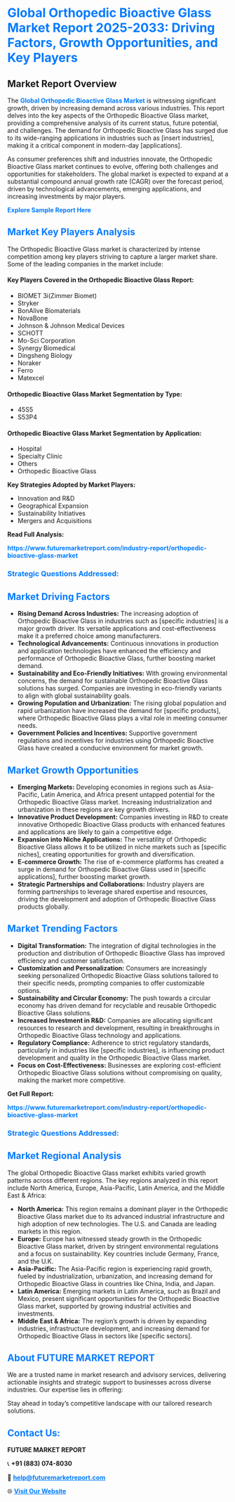 <h1 style="color: #007BFF;">Global Orthopedic Bioactive Glass Market Report 2025-2033: Driving Factors, Growth Opportunities, and Key Players</h1>

<section id="overview">
<h2>Market Report Overview</h2>
<p>The <a href="https://www.futuremarketreport.com/industry-report/orthopedic-bioactive-glass-market" style="color: #007BFF; text-decoration: none;"><strong>Global Orthopedic Bioactive Glass Market</strong></a> is witnessing significant growth, driven by increasing demand across various industries. This report delves into the key aspects of the Orthopedic Bioactive Glass market, providing a comprehensive analysis of its current status, future potential, and challenges. The demand for Orthopedic Bioactive Glass has surged due to its wide-ranging applications in industries such as [insert industries], making it a critical component in modern-day [applications].</p>
<p>As consumer preferences shift and industries innovate, the Orthopedic Bioactive Glass market continues to evolve, offering both challenges and opportunities for stakeholders. The global market is expected to expand at a substantial compound annual growth rate (CAGR) over the forecast period, driven by technological advancements, emerging applications, and increasing investments by major players.</p>
</section>

<section id="overview">
<p><a href="https://www.futuremarketreport.com/request-sample/reportId=124107" style="color: #007BFF; text-decoration: none;"><strong>Explore Sample Report Here</strong></a></p>
</section>

<section id="key-players">
<h2 style="color: #007BFF;">Market Key Players Analysis</h2>
<p>The Orthopedic Bioactive Glass market is characterized by intense competition among key players striving to capture a larger market share. Some of the leading companies in the market include:</p>
<h4>Key Players Covered in the Orthopedic Bioactive Glass Report:</h4>
<ul><li>BIOMET 3i(Zimmer Biomet)</li><li>Stryker</li><li>BonAlive Biomaterials</li><li>NovaBone</li><li>Johnson &amp; Johnson Medical Devices</li><li>SCHOTT</li><li>Mo-Sci Corporation</li><li>Synergy Biomedical</li><li>Dingsheng Biology</li><li>Noraker</li><li>Ferro</li><li>Matexcel</li></ul>
<h4>Orthopedic Bioactive Glass Market Segmentation by Type:</h4>
<ul><li>45S5</li><li>S53P4</li></ul>

<h4>Orthopedic Bioactive Glass Market Segmentation by Application:</h4>
<ul><li>Hospital</li><li>Specialty Clinic</li><li>Others</li><li>Orthopedic Bioactive Glass</li></ul>
<p><strong>Key Strategies Adopted by Market Players:</strong></p>
<ul>
<li>Innovation and R&D</li>
<li>Geographical Expansion</li>
<li>Sustainability Initiatives</li>
<li>Mergers and Acquisitions</li>
</ul>
</section>

<section>
<p><strong>Read Full Analysis: </strong></p><a href="https://www.futuremarketreport.com/industry-report/orthopedic-bioactive-glass-market" style="color: #007BFF; text-decoration: none;"><strong>https://www.futuremarketreport.com/industry-report/orthopedic-bioactive-glass-market</strong></a>
<h3 style="color: #007BFF;">Strategic Questions Addressed:</h3>
</section>

<section id="driving-factors">
<h2 style="color: #007BFF;">Market Driving Factors</h2>
<ul>
<li><strong>Rising Demand Across Industries:</strong> The increasing adoption of Orthopedic Bioactive Glass in industries such as [specific industries] is a major growth driver. Its versatile applications and cost-effectiveness make it a preferred choice among manufacturers.</li>
<li><strong>Technological Advancements:</strong> Continuous innovations in production and application technologies have enhanced the efficiency and performance of Orthopedic Bioactive Glass, further boosting market demand.</li>
<li><strong>Sustainability and Eco-Friendly Initiatives:</strong> With growing environmental concerns, the demand for sustainable Orthopedic Bioactive Glass solutions has surged. Companies are investing in eco-friendly variants to align with global sustainability goals.</li>
<li><strong>Growing Population and Urbanization:</strong> The rising global population and rapid urbanization have increased the demand for [specific products], where Orthopedic Bioactive Glass plays a vital role in meeting consumer needs.</li>
<li><strong>Government Policies and Incentives:</strong> Supportive government regulations and incentives for industries using Orthopedic Bioactive Glass have created a conducive environment for market growth.</li>
</ul>
</section>

<section id="growth-opportunities">
<h2 style="color: #007BFF;">Market Growth Opportunities</h2>
<ul>
<li><strong>Emerging Markets:</strong> Developing economies in regions such as Asia-Pacific, Latin America, and Africa present untapped potential for the Orthopedic Bioactive Glass market. Increasing industrialization and urbanization in these regions are key growth drivers.</li>
<li><strong>Innovative Product Development:</strong> Companies investing in R&D to create innovative Orthopedic Bioactive Glass products with enhanced features and applications are likely to gain a competitive edge.</li>
<li><strong>Expansion into Niche Applications:</strong> The versatility of Orthopedic Bioactive Glass allows it to be utilized in niche markets such as [specific niches], creating opportunities for growth and diversification.</li>
<li><strong>E-commerce Growth:</strong> The rise of e-commerce platforms has created a surge in demand for Orthopedic Bioactive Glass used in [specific applications], further boosting market growth.</li>
<li><strong>Strategic Partnerships and Collaborations:</strong> Industry players are forming partnerships to leverage shared expertise and resources, driving the development and adoption of Orthopedic Bioactive Glass products globally.</li>
</ul>
</section>

<section id="trending-factors">
<h2 style="color: #007BFF;">Market Trending Factors</h2>
<ul>
<li><strong>Digital Transformation:</strong> The integration of digital technologies in the production and distribution of Orthopedic Bioactive Glass has improved efficiency and customer satisfaction.</li>
<li><strong>Customization and Personalization:</strong> Consumers are increasingly seeking personalized Orthopedic Bioactive Glass solutions tailored to their specific needs, prompting companies to offer customizable options.</li>
<li><strong>Sustainability and Circular Economy:</strong> The push towards a circular economy has driven demand for recyclable and reusable Orthopedic Bioactive Glass solutions.</li>
<li><strong>Increased Investment in R&D:</strong> Companies are allocating significant resources to research and development, resulting in breakthroughs in Orthopedic Bioactive Glass technology and applications.</li>
<li><strong>Regulatory Compliance:</strong> Adherence to strict regulatory standards, particularly in industries like [specific industries], is influencing product development and quality in the Orthopedic Bioactive Glass market.</li>
<li><strong>Focus on Cost-Effectiveness:</strong> Businesses are exploring cost-efficient Orthopedic Bioactive Glass solutions without compromising on quality, making the market more competitive.</li>
</ul>
</section>

<section>
<p><strong>Get Full Report: </strong></p><a href="https://www.futuremarketreport.com/industry-report/orthopedic-bioactive-glass-market" style="color: #007BFF; text-decoration: none;"><strong>https://www.futuremarketreport.com/industry-report/orthopedic-bioactive-glass-market</strong></a>
<h3 style="color: #007BFF;">Strategic Questions Addressed:</h3>
</section>


<section id="regional-analysis">
<h2 style="color: #007BFF;">Market Regional Analysis</h2>
<p>The global Orthopedic Bioactive Glass market exhibits varied growth patterns across different regions. The key regions analyzed in this report include North America, Europe, Asia-Pacific, Latin America, and the Middle East & Africa:</p>
<ul>
<li><strong>North America:</strong> This region remains a dominant player in the Orthopedic Bioactive Glass market due to its advanced industrial infrastructure and high adoption of new technologies. The U.S. and Canada are leading markets in this region.</li>
<li><strong>Europe:</strong> Europe has witnessed steady growth in the Orthopedic Bioactive Glass market, driven by stringent environmental regulations and a focus on sustainability. Key countries include Germany, France, and the U.K.</li>
<li><strong>Asia-Pacific:</strong> The Asia-Pacific region is experiencing rapid growth, fueled by industrialization, urbanization, and increasing demand for Orthopedic Bioactive Glass in countries like China, India, and Japan.</li>
<li><strong>Latin America:</strong> Emerging markets in Latin America, such as Brazil and Mexico, present significant opportunities for the Orthopedic Bioactive Glass market, supported by growing industrial activities and investments.</li>
<li><strong>Middle East & Africa:</strong> The region’s growth is driven by expanding industries, infrastructure development, and increasing demand for Orthopedic Bioactive Glass in sectors like [specific sectors].</li>
</ul>
</section>

<footer>
<h2 style="color: #007BFF;">About FUTURE MARKET REPORT</h2>
<p>We are a trusted name in market research and advisory services, delivering actionable insights and strategic support to businesses across diverse industries. Our expertise lies in offering:</p>

<p>Stay ahead in today’s competitive landscape with our tailored research solutions.</p>

<h2 style="color: #007BFF;">Contact Us:</h2>
<p><strong>FUTURE MARKET REPORT</strong></p>
<p>📞 <strong>+91 (883) 074-8030</strong></p>
<p>📧 <strong><a href="mailto:help@futuremarketreport.com" style="color: #007BFF;">help@futuremarketreport.com</a></strong></p>
<p>🌐 <strong><a href="https://www.futuremarketreport.com/" style="color: #007BFF;">Visit Our Website</a></strong></p>
</footer>